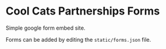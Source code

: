 # Cool Cats Partnerships Forms
Simple google form embed site.

Forms can be added by editing the `static/forms.json` file.
